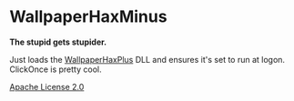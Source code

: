 # WallpaperHaxMinus

**The stupid gets stupider.**

Just loads the [WallpaperHaxPlus](https://github.com/kirb/WallpaperHaxPlus) DLL and ensures it's set to run at logon. ClickOnce is pretty cool.

[Apache License 2.0](https://www.apache.org/licenses/LICENSE-2.0.html)
